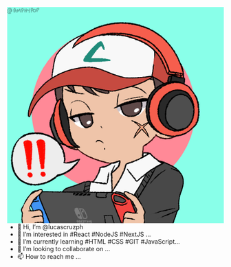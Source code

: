 <img align="right" src= "img.png" max-width=20%>

- 👋 Hi, I’m @lucascruzph
- 👀 I’m interested in #React #NodeJS #NextJS ...
- 🌱 I’m currently learning #HTML #CSS #GIT #JavaScript...
- 💞️ I’m looking to collaborate on ...
- 📫 How to reach me ...

<!---
lucascruzph/lucascruzph is a ✨ special ✨ repository because its `README.md` (this file) appears on your GitHub profile.
You can click the Preview link to take a look at your changes.
--->
